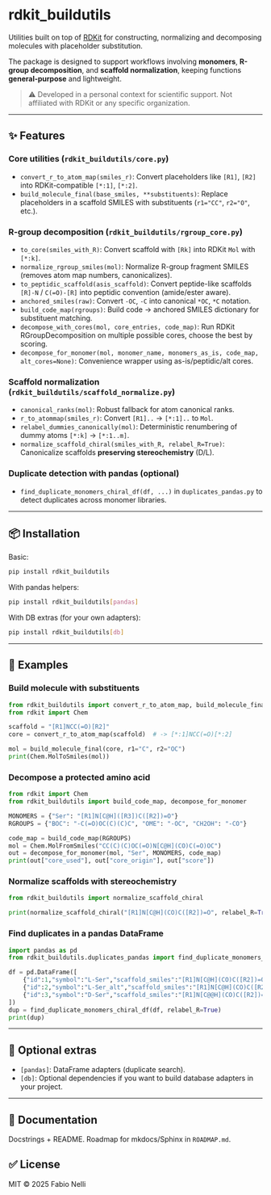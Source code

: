 # rdkit_buildutils

Utilities built on top of [RDKit](https://www.rdkit.org/) for constructing, normalizing and decomposing molecules with placeholder substitution.  

The package is designed to support workflows involving **monomers**, **R-group decomposition**, and **scaffold normalization**, keeping functions **general-purpose** and lightweight.  

> ⚠️ Developed in a personal context for scientific support. Not affiliated with RDKit or any specific organization.

---

## ✨ Features

### Core utilities (`rdkit_buildutils/core.py`)
- `convert_r_to_atom_map(smiles_r)`: Convert placeholders like `[R1]`, `[R2]` into RDKit-compatible `[*:1]`, `[*:2]`.
- `build_molecule_final(base_smiles, **substituents)`: Replace placeholders in a scaffold SMILES with substituents (`r1="CC"`, `r2="O"`, etc.).

### R-group decomposition (`rdkit_buildutils/rgroup_core.py`)
- `to_core(smiles_with_R)`: Convert scaffold with `[Rk]` into RDKit `Mol` with `[*:k]`.
- `normalize_rgroup_smiles(mol)`: Normalize R-group fragment SMILES (removes atom map numbers, canonicalizes).
- `to_peptidic_scaffold(asis_scaffold)`: Convert peptide-like scaffolds `[R]-N` / `C(=O)-[R]` into peptidic convention (amide/ester aware).
- `anchored_smiles(raw)`: Convert `-OC`, `-C` into canonical `*OC`, `*C` notation.
- `build_code_map(rgroups)`: Build code → anchored SMILES dictionary for substituent matching.
- `decompose_with_cores(mol, core_entries, code_map)`: Run RDKit RGroupDecomposition on multiple possible cores, choose the best by scoring.
- `decompose_for_monomer(mol, monomer_name, monomers_as_is, code_map, alt_cores=None)`: Convenience wrapper using as-is/peptidic/alt cores.

### Scaffold normalization (`rdkit_buildutils/scaffold_normalize.py`)
- `canonical_ranks(mol)`: Robust fallback for atom canonical ranks.
- `r_to_atommap(smiles_r)`: Convert `[R1]..` → `[*:1]..` to `Mol`.
- `relabel_dummies_canonically(mol)`: Deterministic renumbering of dummy atoms `[*:k]` → `[*:1..m]`.
- `normalize_scaffold_chiral(smiles_with_R, relabel_R=True)`: Canonicalize scaffolds **preserving stereochemistry** (D/L).

### Duplicate detection with pandas (optional)
- `find_duplicate_monomers_chiral_df(df, ...)` in `duplicates_pandas.py` to detect duplicates across monomer libraries.

---

## 📦 Installation

Basic:
```bash
pip install rdkit_buildutils
```

With pandas helpers:
```bash
pip install rdkit_buildutils[pandas]
```

With DB extras (for your own adapters):
```bash
pip install rdkit_buildutils[db]
```

---

## 🔬 Examples

### Build molecule with substituents
```python
from rdkit_buildutils import convert_r_to_atom_map, build_molecule_final
from rdkit import Chem

scaffold = "[R1]NCC(=O)[R2]"
core = convert_r_to_atom_map(scaffold)  # -> [*:1]NCC(=O)[*:2]

mol = build_molecule_final(core, r1="C", r2="OC")
print(Chem.MolToSmiles(mol))
```

### Decompose a protected amino acid
```python
from rdkit import Chem
from rdkit_buildutils import build_code_map, decompose_for_monomer

MONOMERS = {"Ser": "[R1]N[C@H]([R3])C([R2])=O"}
RGROUPS = {"BOC": "-C(=O)OC(C)(C)C", "OME": "-OC", "CH2OH": "-CO"}

code_map = build_code_map(RGROUPS)
mol = Chem.MolFromSmiles("CC(C)(C)OC(=O)N[C@H](CO)C(=O)OC")
out = decompose_for_monomer(mol, "Ser", MONOMERS, code_map)
print(out["core_used"], out["core_origin"], out["score"])
```

### Normalize scaffolds with stereochemistry
```python
from rdkit_buildutils import normalize_scaffold_chiral

print(normalize_scaffold_chiral("[R1]N[C@H](CO)C([R2])=O", relabel_R=True))
```

### Find duplicates in a pandas DataFrame
```python
import pandas as pd
from rdkit_buildutils.duplicates_pandas import find_duplicate_monomers_chiral_df

df = pd.DataFrame([
    {"id":1,"symbol":"L-Ser","scaffold_smiles":"[R1]N[C@H](CO)C([R2])=O","author":"Alice"},
    {"id":2,"symbol":"L-Ser_alt","scaffold_smiles":"[R1]N[C@H](CO)C([R2])=O","author":"Bob"},
    {"id":3,"symbol":"D-Ser","scaffold_smiles":"[R1]N[C@@H](CO)C([R2])=O","author":"Carol"},
])
dup = find_duplicate_monomers_chiral_df(df, relabel_R=True)
print(dup)
```

---

## 🧩 Optional extras
- `[pandas]`: DataFrame adapters (duplicate search).
- `[db]`: Optional dependencies if you want to build database adapters in your project.

---

## 📖 Documentation
Docstrings + README. Roadmap for mkdocs/Sphinx in `ROADMAP.md`.

## ✅ License
MIT © 2025 Fabio Nelli
